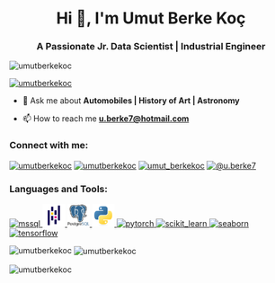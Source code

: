 <h1 align="center">Hi 👋, I'm Umut Berke Koç</h1>
<h3 align="center">A Passionate Jr. Data Scientist | Industrial Engineer</h3>

<p align="left"> <img src="https://komarev.com/ghpvc/?username=umutberkekoc&label=Profile%20views&color=0e75b6&style=flat" alt="umutberkekoc" /> </p>

<p align="left"> <a href="https://github.com/ryo-ma/github-profile-trophy"><img src="https://github-profile-trophy.vercel.app/?username=umutberkekoc" alt="umutberkekoc" /></a> </p>

- 💬 Ask me about **Automobiles | History of Art | Astronomy**

- 📫 How to reach me **u.berke7@hotmail.com**

<h3 align="left">Connect with me:</h3>
<p align="left">
<a href="https://linkedin.com/in/umutberkekoc" target="blank"><img align="center" src="https://raw.githubusercontent.com/rahuldkjain/github-profile-readme-generator/master/src/images/icons/Social/linked-in-alt.svg" alt="umutberkekoc" height="30" width="40" /></a>
<a href="https://kaggle.com/umutberkekoc" target="blank"><img align="center" src="https://raw.githubusercontent.com/rahuldkjain/github-profile-readme-generator/master/src/images/icons/Social/kaggle.svg" alt="umutberkekoc" height="30" width="40" /></a>
<a href="https://instagram.com/umut_berkekoc" target="blank"><img align="center" src="https://raw.githubusercontent.com/rahuldkjain/github-profile-readme-generator/master/src/images/icons/Social/instagram.svg" alt="umut_berkekoc" height="30" width="40" /></a>
<a href="https://medium.com/@u.berke7" target="blank"><img align="center" src="https://raw.githubusercontent.com/rahuldkjain/github-profile-readme-generator/master/src/images/icons/Social/medium.svg" alt="@u.berke7" height="30" width="40" /></a>
</p>

<h3 align="left">Languages and Tools:</h3>
<p align="left"> <a href="https://www.microsoft.com/en-us/sql-server" target="_blank" rel="noreferrer"> <img src="https://www.svgrepo.com/show/303229/microsoft-sql-server-logo.svg" alt="mssql" width="40" height="40"/> </a> <a href="https://pandas.pydata.org/" target="_blank" rel="noreferrer"> <img src="https://raw.githubusercontent.com/devicons/devicon/2ae2a900d2f041da66e950e4d48052658d850630/icons/pandas/pandas-original.svg" alt="pandas" width="40" height="40"/> </a> <a href="https://www.postgresql.org" target="_blank" rel="noreferrer"> <img src="https://raw.githubusercontent.com/devicons/devicon/master/icons/postgresql/postgresql-original-wordmark.svg" alt="postgresql" width="40" height="40"/> </a> <a href="https://www.python.org" target="_blank" rel="noreferrer"> <img src="https://raw.githubusercontent.com/devicons/devicon/master/icons/python/python-original.svg" alt="python" width="40" height="40"/> </a> <a href="https://pytorch.org/" target="_blank" rel="noreferrer"> <img src="https://www.vectorlogo.zone/logos/pytorch/pytorch-icon.svg" alt="pytorch" width="40" height="40"/> </a> <a href="https://scikit-learn.org/" target="_blank" rel="noreferrer"> <img src="https://upload.wikimedia.org/wikipedia/commons/0/05/Scikit_learn_logo_small.svg" alt="scikit_learn" width="40" height="40"/> </a> <a href="https://seaborn.pydata.org/" target="_blank" rel="noreferrer"> <img src="https://seaborn.pydata.org/_images/logo-mark-lightbg.svg" alt="seaborn" width="40" height="40"/> </a> <a href="https://www.tensorflow.org" target="_blank" rel="noreferrer"> <img src="https://www.vectorlogo.zone/logos/tensorflow/tensorflow-icon.svg" alt="tensorflow" width="40" height="40"/> </a> </p>

<p><img align="left" src="https://github-readme-stats.vercel.app/api/top-langs?username=umutberkekoc&show_icons=true&locale=en&layout=compact" alt="umutberkekoc" /></p>

<p>&nbsp;<img align="center" src="https://github-readme-stats.vercel.app/api?username=umutberkekoc&show_icons=true&locale=en" alt="umutberkekoc" /></p>

<p><img align="center" src="https://github-readme-streak-stats.herokuapp.com/?user=umutberkekoc&" alt="umutberkekoc" /></p>

